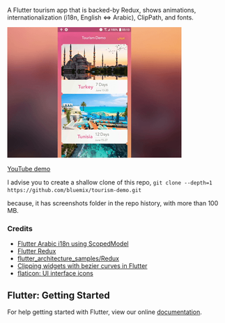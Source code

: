 A Flutter tourism app that is backed-by Redux, shows animations, internationalization (i18n, English <=> Arabic), ClipPath, and fonts.


![](art/flutter-tourism-demo-400x300.gif)

[YouTube demo](https://youtu.be/31WL1ep1Ce8)


I advise you to create a shallow clone of this repo,
`git clone --depth=1 https://github.com/bluemix/tourism-demo.git`

because, it has screenshots folder in the repo history, with more than 100 MB.

### Credits

* [Flutter Arabic i18n using ScopedModel](https://proandroiddev.com/internationalization-flutter-app-arabic-rtl-fe99bfae696e)
* [Flutter Redux](https://github.com/brianegan/flutter_redux)
* [flutter_architecture_samples/Redux](https://github.com/brianegan/flutter_architecture_samples/tree/master/example/redux)
* [Clipping widgets with bezier curves in Flutter](https://iirokrankka.com/2017/09/04/clipping-widgets-with-bezier-curves-in-flutter/)
* [flaticon: UI interface icons](https://www.flaticon.com/packs/ui-interface-26)


## Flutter: Getting Started

For help getting started with Flutter, view our online
[documentation](https://flutter.io/).
